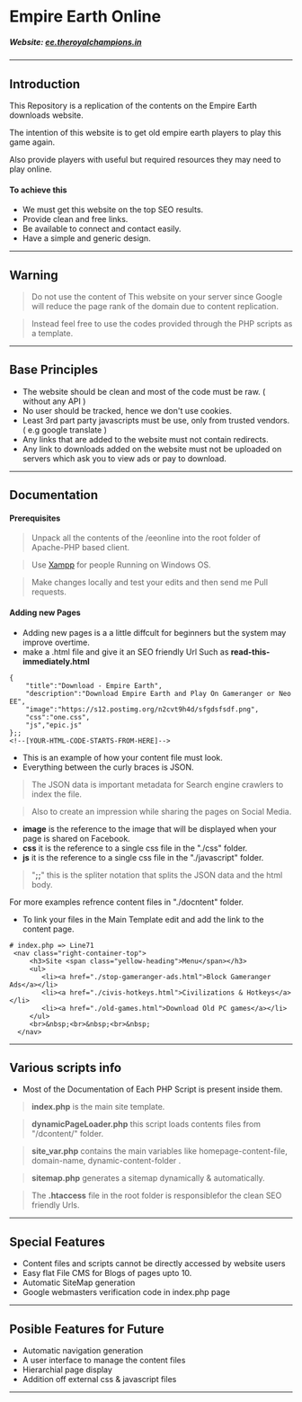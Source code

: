 # Empire Earth Online
##### Website: [ee.theroyalchampions.in](http://ee.theroyalchampions.in)
***
## Introduction
 This Repository is a replication of the contents on the Empire Earth downloads website.
 
 The intention of this website is to get old empire earth players to play this game again.
 
 Also provide players with useful but required resources they may need to play online.

#### To achieve this
 - We must get this website on the top SEO results.
 - Provide clean and free links.
 - Be available to connect and contact easily.
 - Have a simple and generic design.

 ***
## Warning
> Do not use the content of This website on your server since Google will reduce the page rank of the domain due to content replication.

> Instead feel free to use the codes provided through the PHP scripts as a template.

***
## Base Principles
 - The website should be clean and most of the code must be raw. ( without any API )
 - No user should be tracked, hence we don't use cookies.
 - Least 3rd part party javascripts must be use, only from trusted vendors. ( e.g google translate )
 - Any links that are added to the website must not contain redirects.
 - Any link to downloads added on the website must not be uploaded on servers which ask you to view ads or pay to download.

***
## Documentation
#### Prerequisites
>Unpack all the contents of the /eeonline into the root folder of Apache-PHP based client.

>Use [Xampp](https://www.apachefriends.org) for people Running on Windows OS. 

>Make changes locally and test your edits and then send me Pull requests.

#### Adding new Pages
 - Adding new pages is a a little diffcult for beginners but the system may improve overtime.
 - make a .html file and give it an SEO friendly Url Such as **read-this-immediately.html** 
```
{
	"title":"Download - Empire Earth",
	"description":"Download Empire Earth and Play On Gameranger or Neo EE",
	"image":"https://s12.postimg.org/n2cvt9h4d/sfgdsfsdf.png",
	"css":"one.css",
	"js","epic.js"
};;
<!--[YOUR-HTML-CODE-STARTS-FROM-HERE]-->
```
 - This is an example of how your content file must look.
 - Everything between the curly braces is JSON.
>The JSON data is important metadata for Search engine crawlers to index the file.

>Also to create an impression while sharing the pages on Social Media.

 - **image** is the reference to the image that will be displayed when your page is shared on Facebook.
 - **css** it is the reference to a single css file in the "./css" folder.
 - **js** it is the reference to a single css file in the "./javascript" folder.
> "**;;**" this is the spliter notation that splits the JSON data and the html body.

For more examples refrence content files in "./docntent" folder.
- To link your files in  the Main Template edit and add the link to the content page.
```
# index.php => Line71
 <nav class="right-container-top">
     <h3>Site <span class="yellow-heading">Menu</span></h3>
     <ul>
        <li><a href="./stop-gameranger-ads.html">Block Gameranger Ads</a></li>
        <li><a href="./civis-hotkeys.html">Civilizations & Hotkeys</a></li>
        <li><a href="./old-games.html">Download Old PC games</a></li>
     </ul>
	 <br>&nbsp;<br>&nbsp;<br>&nbsp;
  </nav>
  ```

***
## Various scripts info
 - Most of the Documentation of Each PHP Script is present inside them.
> **index.php** is the main site template.

> **dynamicPageLoader.php** this script loads contents files from "/dcontent/"  folder.

> **site_var.php** contains the main variables like homepage-content-file, domain-name, dynamic-content-folder .

> **sitemap.php** generates a sitemap dynamically & automatically.

> The **.htaccess** file in the root folder is responsiblefor the clean SEO friendly Urls.

***
## Special Features
 - Content files and scripts cannot be directly accessed by website users
 - Easy flat File CMS for Blogs of pages upto 10.
 - Automatic SiteMap generation
 - Google webmasters verification code in index.php page

***
## Posible Features for Future
 - Automatic navigation generation
 - A user interface to manage the content files
 - Hierarchial page display
 - Addition off external css & javascript files

***

